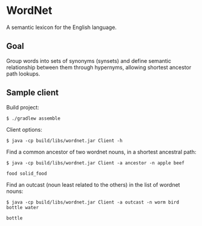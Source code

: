 # WordNet 

A semantic lexicon for the English language.

## Goal

Group words into sets of synonyms (synsets) and define semantic relationship
between them through hypernyms, allowing shortest ancestor path lookups.

## Sample client

Build project:

    $ ./gradlew assemble

Client options:

    $ java -cp build/libs/wordnet.jar Client -h

Find a common ancestor of two wordnet nouns, in a shortest ancestral path:

    $ java -cp build/libs/wordnet.jar Client -a ancestor -n apple beef

    food solid_food

Find an outcast (noun least related to the others) in the list of wordnet nouns:

    $ java -cp build/libs/wordnet.jar Client -a outcast -n worm bird bottle water

    bottle
